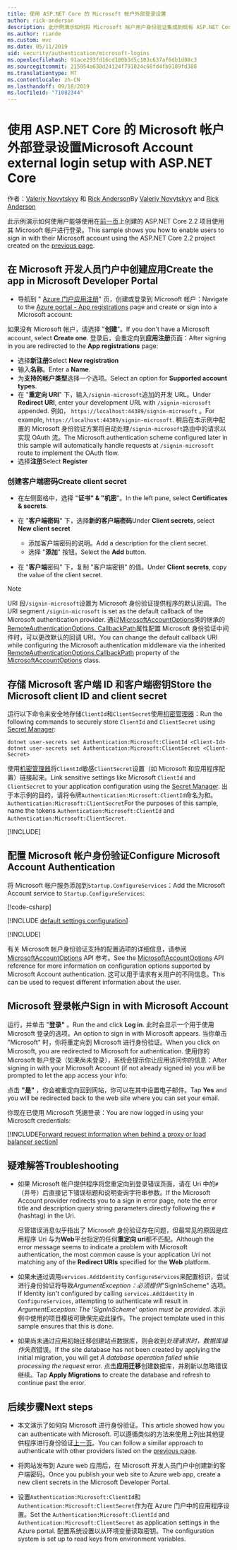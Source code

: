 ```yaml
---
title: 使用 ASP.NET Core 的 Microsoft 帐户外部登录设置
author: rick-anderson
description: 此示例演示如何将 Microsoft 帐户用户身份验证集成到现有 ASP.NET Core 应用中。
ms.author: riande
ms.custom: mvc
ms.date: 05/11/2019
uid: security/authentication/microsoft-logins
ms.openlocfilehash: 91ace293fd16cd180b3d5c183c637af6db1d08c3
ms.sourcegitcommit: 215954a638d24124f791024c66fd4fb9109fd380
ms.translationtype: MT
ms.contentlocale: zh-CN
ms.lasthandoff: 09/18/2019
ms.locfileid: "71082344"
---
```

# <a name="microsoft-account-external-login-setup-with-aspnet-core"></a><span data-ttu-id="7f49f-103">使用 ASP.NET Core 的 Microsoft 帐户外部登录设置</span><span class="sxs-lookup"><span data-stu-id="7f49f-103">Microsoft Account external login setup with ASP.NET Core</span></span>

<span data-ttu-id="7f49f-104">作者：[Valeriy Novytskyy](https://github.com/01binary) 和 [Rick Anderson](https://twitter.com/RickAndMSFT)</span><span class="sxs-lookup"><span data-stu-id="7f49f-104">By [Valeriy Novytskyy](https://github.com/01binary) and [Rick Anderson](https://twitter.com/RickAndMSFT)</span></span>

<span data-ttu-id="7f49f-105">此示例演示如何使用户能够使用在[前一页](xref:security/authentication/social/index)上创建的 ASP.NET Core 2.2 项目使用其 Microsoft 帐户进行登录。</span><span class="sxs-lookup"><span data-stu-id="7f49f-105">This sample shows you how to enable users to sign in with their Microsoft account using the ASP.NET Core 2.2 project created on the [previous page](xref:security/authentication/social/index).</span></span>

## <a name="create-the-app-in-microsoft-developer-portal"></a><span data-ttu-id="7f49f-106">在 Microsoft 开发人员门户中创建应用</span><span class="sxs-lookup"><span data-stu-id="7f49f-106">Create the app in Microsoft Developer Portal</span></span>

* <span data-ttu-id="7f49f-107">导航到 " [Azure 门户应用注册](https://go.microsoft.com/fwlink/?linkid=2083908)" 页，创建或登录到 Microsoft 帐户：</span><span class="sxs-lookup"><span data-stu-id="7f49f-107">Navigate to the [Azure portal - App registrations](https://go.microsoft.com/fwlink/?linkid=2083908) page and create or sign into a Microsoft account:</span></span>

<span data-ttu-id="7f49f-108">如果没有 Microsoft 帐户，请选择 "**创建**"。</span><span class="sxs-lookup"><span data-stu-id="7f49f-108">If you don't have a Microsoft account, select **Create one**.</span></span> <span data-ttu-id="7f49f-109">登录后，会重定向到**应用注册**页面：</span><span class="sxs-lookup"><span data-stu-id="7f49f-109">After signing in you are redirected to the **App registrations** page:</span></span>

* <span data-ttu-id="7f49f-110">选择**新注册**</span><span class="sxs-lookup"><span data-stu-id="7f49f-110">Select **New registration**</span></span>
* <span data-ttu-id="7f49f-111">输入**名称**。</span><span class="sxs-lookup"><span data-stu-id="7f49f-111">Enter a **Name**.</span></span>
* <span data-ttu-id="7f49f-112">为**支持的帐户类型**选择一个选项。</span><span class="sxs-lookup"><span data-stu-id="7f49f-112">Select an option for **Supported account types**.</span></span>  <!-- Accounts for any org work with MS domain accounts. Most folks probably want the last option, personal MS accounts -->
* <span data-ttu-id="7f49f-113">在 "**重定向 URI**" 下，输入`/signin-microsoft`追加的开发 URL。</span><span class="sxs-lookup"><span data-stu-id="7f49f-113">Under **Redirect URI**, enter your development URL with `/signin-microsoft` appended.</span></span> <span data-ttu-id="7f49f-114">例如， `https://localhost:44389/signin-microsoft` 。</span><span class="sxs-lookup"><span data-stu-id="7f49f-114">For example, `https://localhost:44389/signin-microsoft`.</span></span> <span data-ttu-id="7f49f-115">稍后在本示例中配置的 Microsoft 身份验证方案将自动处理`/signin-microsoft`路由中的请求以实现 OAuth 流。</span><span class="sxs-lookup"><span data-stu-id="7f49f-115">The Microsoft authentication scheme configured later in this sample will automatically handle requests at `/signin-microsoft` route to implement the OAuth flow.</span></span>
* <span data-ttu-id="7f49f-116">选择**注册**</span><span class="sxs-lookup"><span data-stu-id="7f49f-116">Select **Register**</span></span>

### <a name="create-client-secret"></a><span data-ttu-id="7f49f-117">创建客户端密码</span><span class="sxs-lookup"><span data-stu-id="7f49f-117">Create client secret</span></span>

* <span data-ttu-id="7f49f-118">在左侧窗格中，选择 "**证书" & "机密**"。</span><span class="sxs-lookup"><span data-stu-id="7f49f-118">In the left pane, select **Certificates & secrets**.</span></span>
* <span data-ttu-id="7f49f-119">在 "**客户端密码**" 下，选择**新的客户端密码**</span><span class="sxs-lookup"><span data-stu-id="7f49f-119">Under **Client secrets**, select **New client secret**</span></span>

  * <span data-ttu-id="7f49f-120">添加客户端密码的说明。</span><span class="sxs-lookup"><span data-stu-id="7f49f-120">Add a description for the client secret.</span></span>
  * <span data-ttu-id="7f49f-121">选择 "**添加**" 按钮。</span><span class="sxs-lookup"><span data-stu-id="7f49f-121">Select the **Add** button.</span></span>

* <span data-ttu-id="7f49f-122">在 "**客户端**密码" 下，复制 "客户端密钥" 的值。</span><span class="sxs-lookup"><span data-stu-id="7f49f-122">Under **Client secrets**, copy the value of the client secret.</span></span>

> [!NOTE]
> <span data-ttu-id="7f49f-123">URI 段`/signin-microsoft`设置为 Microsoft 身份验证提供程序的默认回调。</span><span class="sxs-lookup"><span data-stu-id="7f49f-123">The URI segment `/signin-microsoft` is set as the default callback of the Microsoft authentication provider.</span></span> <span data-ttu-id="7f49f-124">通过[MicrosoftAccountOptions](/dotnet/api/microsoft.aspnetcore.authentication.microsoftaccount.microsoftaccountoptions)类的继承的[RemoteAuthenticationOptions. CallbackPath](/dotnet/api/microsoft.aspnetcore.authentication.remoteauthenticationoptions.callbackpath)属性配置 Microsoft 身份验证中间件时，可以更改默认的回调 URI。</span><span class="sxs-lookup"><span data-stu-id="7f49f-124">You can change the default callback URI while configuring the Microsoft authentication middleware via the inherited [RemoteAuthenticationOptions.CallbackPath](/dotnet/api/microsoft.aspnetcore.authentication.remoteauthenticationoptions.callbackpath) property of the [MicrosoftAccountOptions](/dotnet/api/microsoft.aspnetcore.authentication.microsoftaccount.microsoftaccountoptions) class.</span></span>

## <a name="store-the-microsoft-client-id-and-client-secret"></a><span data-ttu-id="7f49f-125">存储 Microsoft 客户端 ID 和客户端密钥</span><span class="sxs-lookup"><span data-stu-id="7f49f-125">Store the Microsoft client ID and client secret</span></span>

<span data-ttu-id="7f49f-126">运行以下命令来安全地存储`ClientId`和`ClientSecret`使用[机密管理器](xref:security/app-secrets)：</span><span class="sxs-lookup"><span data-stu-id="7f49f-126">Run the following commands to securely store `ClientId` and `ClientSecret` using [Secret Manager](xref:security/app-secrets):</span></span>

```dotnetcli
dotnet user-secrets set Authentication:Microsoft:ClientId <Client-Id>
dotnet user-secrets set Authentication:Microsoft:ClientSecret <Client-Secret>
```

<span data-ttu-id="7f49f-127">使用[机密管理器](xref:security/app-secrets)将`ClientId`敏感`ClientSecret`设置（如 Microsoft 和应用程序配置）链接起来。</span><span class="sxs-lookup"><span data-stu-id="7f49f-127">Link sensitive settings like Microsoft `ClientId` and `ClientSecret` to your application configuration using the [Secret Manager](xref:security/app-secrets).</span></span> <span data-ttu-id="7f49f-128">出于本示例的目的，请将令牌`Authentication:Microsoft:ClientId`命名为和。 `Authentication:Microsoft:ClientSecret`</span><span class="sxs-lookup"><span data-stu-id="7f49f-128">For the purposes of this sample, name the tokens `Authentication:Microsoft:ClientId` and `Authentication:Microsoft:ClientSecret`.</span></span>

[!INCLUDE[](~/includes/environmentVarableColon.md)]

## <a name="configure-microsoft-account-authentication"></a><span data-ttu-id="7f49f-129">配置 Microsoft 帐户身份验证</span><span class="sxs-lookup"><span data-stu-id="7f49f-129">Configure Microsoft Account Authentication</span></span>

<span data-ttu-id="7f49f-130">将 Microsoft 帐户服务添加到`Startup.ConfigureServices`：</span><span class="sxs-lookup"><span data-stu-id="7f49f-130">Add the Microsoft Account service to `Startup.ConfigureServices`:</span></span>

[!code-csharp[](~/security/authentication/social/social-code/StartupMS.cs?name=snippet&highlight=10-14)]

[!INCLUDE [default settings configuration](includes/default-settings.md)]

[!INCLUDE[](includes/chain-auth-providers.md)]

<span data-ttu-id="7f49f-131">有关 Microsoft 帐户身份验证支持的配置选项的详细信息，请参阅[MicrosoftAccountOptions](/dotnet/api/microsoft.aspnetcore.builder.microsoftaccountoptions) API 参考。</span><span class="sxs-lookup"><span data-stu-id="7f49f-131">See the [MicrosoftAccountOptions](/dotnet/api/microsoft.aspnetcore.builder.microsoftaccountoptions) API reference for more information on configuration options supported by Microsoft Account authentication.</span></span> <span data-ttu-id="7f49f-132">这可以用于请求有关用户的不同信息。</span><span class="sxs-lookup"><span data-stu-id="7f49f-132">This can be used to request different information about the user.</span></span>

## <a name="sign-in-with-microsoft-account"></a><span data-ttu-id="7f49f-133">Microsoft 登录帐户</span><span class="sxs-lookup"><span data-stu-id="7f49f-133">Sign in with Microsoft Account</span></span>

<span data-ttu-id="7f49f-134">运行，并单击 "**登录"** 。</span><span class="sxs-lookup"><span data-stu-id="7f49f-134">Run the and click **Log in**.</span></span> <span data-ttu-id="7f49f-135">此时会显示一个用于使用 Microsoft 登录的选项。</span><span class="sxs-lookup"><span data-stu-id="7f49f-135">An option to sign in with Microsoft appears.</span></span> <span data-ttu-id="7f49f-136">当你单击 "Microsoft" 时，你将重定向到 Microsoft 进行身份验证。</span><span class="sxs-lookup"><span data-stu-id="7f49f-136">When you click on Microsoft, you are redirected to Microsoft for authentication.</span></span> <span data-ttu-id="7f49f-137">使用你的 Microsoft 帐户登录（如果尚未登录），系统会提示你让应用访问你的信息：</span><span class="sxs-lookup"><span data-stu-id="7f49f-137">After signing in with your Microsoft Account (if not already signed in) you will be prompted to let the app access your info:</span></span>

<span data-ttu-id="7f49f-138">点击 **"是"** ，你会被重定向回到网站，你可以在其中设置电子邮件。</span><span class="sxs-lookup"><span data-stu-id="7f49f-138">Tap **Yes** and you will be redirected back to the web site where you can set your email.</span></span>

<span data-ttu-id="7f49f-139">你现在已使用 Microsoft 凭据登录：</span><span class="sxs-lookup"><span data-stu-id="7f49f-139">You are now logged in using your Microsoft credentials:</span></span>

[!INCLUDE[Forward request information when behind a proxy or load balancer section](includes/forwarded-headers-middleware.md)]

## <a name="troubleshooting"></a><span data-ttu-id="7f49f-140">疑难解答</span><span class="sxs-lookup"><span data-stu-id="7f49f-140">Troubleshooting</span></span>

* <span data-ttu-id="7f49f-141">如果 Microsoft 帐户提供程序将您重定向到登录错误页面，请在 Uri 中的`#` （井号）后直接记下错误标题和说明查询字符串参数。</span><span class="sxs-lookup"><span data-stu-id="7f49f-141">If the Microsoft Account provider redirects you to a sign in error page, note the error title and description query string parameters directly following the `#` (hashtag) in the Uri.</span></span>

  <span data-ttu-id="7f49f-142">尽管错误消息似乎指出了 Microsoft 身份验证存在问题，但最常见的原因是应用程序 Uri 与为**Web**平台指定的任何**重定向 uri**都不匹配。</span><span class="sxs-lookup"><span data-stu-id="7f49f-142">Although the error message seems to indicate a problem with Microsoft authentication, the most common cause is your application Uri not matching any of the **Redirect URIs** specified for the **Web** platform.</span></span>
* <span data-ttu-id="7f49f-143">如果未通过调用`services.AddIdentity` `ConfigureServices`来配置标识，尝试进行身份验证将导致*ArgumentException：必须提供*"SignInScheme" 选项。</span><span class="sxs-lookup"><span data-stu-id="7f49f-143">If Identity isn't configured by calling `services.AddIdentity` in `ConfigureServices`, attempting to authenticate will result in *ArgumentException: The 'SignInScheme' option must be provided*.</span></span> <span data-ttu-id="7f49f-144">本示例中使用的项目模板可确保完成此操作。</span><span class="sxs-lookup"><span data-stu-id="7f49f-144">The project template used in this sample ensures that this is done.</span></span>
* <span data-ttu-id="7f49f-145">如果尚未通过应用初始迁移创建站点数据库，则会收到*处理请求时，数据库操作失败*错误。</span><span class="sxs-lookup"><span data-stu-id="7f49f-145">If the site database has not been created by applying the initial migration, you will get *A database operation failed while processing the request* error.</span></span> <span data-ttu-id="7f49f-146">点击**应用迁移**创建数据库，并刷新以忽略错误继续。</span><span class="sxs-lookup"><span data-stu-id="7f49f-146">Tap **Apply Migrations** to create the database and refresh to continue past the error.</span></span>

## <a name="next-steps"></a><span data-ttu-id="7f49f-147">后续步骤</span><span class="sxs-lookup"><span data-stu-id="7f49f-147">Next steps</span></span>

* <span data-ttu-id="7f49f-148">本文演示了如何向 Microsoft 进行身份验证。</span><span class="sxs-lookup"><span data-stu-id="7f49f-148">This article showed how you can authenticate with Microsoft.</span></span> <span data-ttu-id="7f49f-149">可以遵循类似的方法来使用上列出其他提供程序进行身份验证[上一页](xref:security/authentication/social/index)。</span><span class="sxs-lookup"><span data-stu-id="7f49f-149">You can follow a similar approach to authenticate with other providers listed on the [previous page](xref:security/authentication/social/index).</span></span>

* <span data-ttu-id="7f49f-150">将网站发布到 Azure web 应用后，在 Microsoft 开发人员门户中创建新的客户端密码。</span><span class="sxs-lookup"><span data-stu-id="7f49f-150">Once you publish your web site to Azure web app, create a new client secrets in the Microsoft Developer Portal.</span></span>

* <span data-ttu-id="7f49f-151">设置`Authentication:Microsoft:ClientId`和`Authentication:Microsoft:ClientSecret`作为在 Azure 门户中的应用程序设置。</span><span class="sxs-lookup"><span data-stu-id="7f49f-151">Set the `Authentication:Microsoft:ClientId` and `Authentication:Microsoft:ClientSecret` as application settings in the Azure portal.</span></span> <span data-ttu-id="7f49f-152">配置系统设置以从环境变量读取密钥。</span><span class="sxs-lookup"><span data-stu-id="7f49f-152">The configuration system is set up to read keys from environment variables.</span></span>